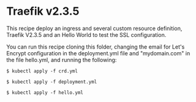 # Traefik v2.3.5

This recipe deploy an ingress and several custom resource definition, Traefik V2.3.5 and an Hello World to test the SSL configuration. 

You can run this recipe cloning this folder, changing the email for Let's Encrypt configuration in the deployment.yml file and "mydomain.com" in the file hello.yml, and running the following:

```
$ kubectl apply -f crd.yml
```

```
$ kubectl apply -f deployment.yml
```

```
$ kubectl apply -f hello.yml
```
